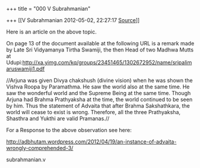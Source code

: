 +++
title = "000 V Subrahmanian"

+++
[[V Subrahmanian	2012-05-02, 22:27:17 [Source](https://groups.google.com/g/bvparishat/c/FjXjBb8sHCk)]]



Here is an article on the above topic.  
  
On page 13 of the document available at the following URL is a remark made by Late Sri Vidyamanya Tirtha Swamiji, the then Head of two Madhwa Mutts at Udupi:<http://xa.yimg.com/kq/groups/23451465/1302672952/name/sripalimaruswamiji1.pdf>

//Arjuna was given Divya chakshush (divine vision) when he was shown the Vishva Roopa by Paramathma. He saw the world also at the same time. He saw the wonderful world and the Supreme Being at the same time. Though Arjuna had Brahma Prathyaksha at the time, the world continued to be seen by him. Thus the statement of Advaita that after Brahma Sakshathkara, the world will cease to exist is wrong. Therefore, all the three Prathyaksha, Shasthra and Yukthi are valid Pramanas.//

For a Response to the above observation see here:  

<http://adbhutam.wordpress.com/2012/04/19/an-instance-of-advaita-wrongly-comprehended-3/>  
  
  
subrahmanian.v  

